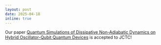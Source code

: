 ```yaml
---
layout: post
date: 2025-04-18
inline: true
---
```


Our paper [Quantum Simulations of Dissipative Non-Adiabatic Dynamics on Hybrid Oscillator-Qubit Quantum Devices](https://arxiv.org/abs/2502.17820) is accepted to JCTC!
